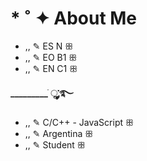 # * ˚ ✦ About Me
- ,, ✎ ES N ꕥ
- ,, ✎ EO B1 ꕥ
- ,, ✎ EN C1 ꕥ

**_________ ׂׂૢ་༘࿐**
- ,, ✎ C/C++ - JavaScript ꕥ
- ,, ✎ Argentina ꕥ
- ,, ✎ Student ꕥ
